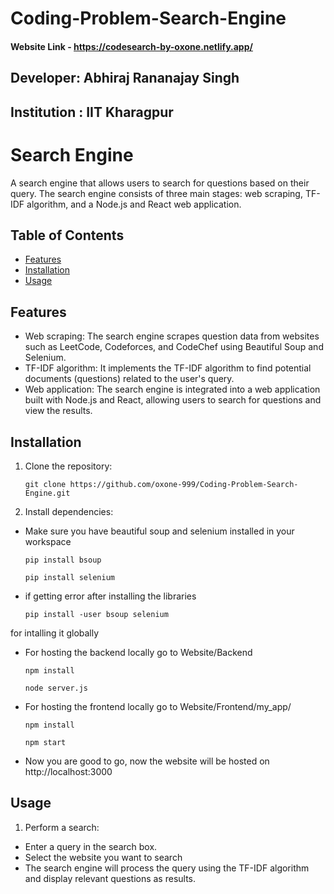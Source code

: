 # Coding-Problem-Search-Engine

#### Website Link - https://codesearch-by-oxone.netlify.app/

## Developer: Abhiraj Rananajay Singh
## Institution : IIT Kharagpur

# Search Engine

A search engine that allows users to search for questions based on their query. The search engine consists of three main stages: web scraping, TF-IDF algorithm, and a Node.js and React web application.

## Table of Contents

- [Features](#features)
- [Installation](#installation)
- [Usage](#usage)

## Features

- Web scraping: The search engine scrapes question data from websites such as LeetCode, Codeforces, and CodeChef using Beautiful Soup and Selenium.
- TF-IDF algorithm: It implements the TF-IDF algorithm to find potential documents (questions) related to the user's query.
- Web application: The search engine is integrated into a web application built with Node.js and React, allowing users to search for questions and view the results.

## Installation

1. Clone the repository:

   ```shell
   git clone https://github.com/oxone-999/Coding-Problem-Search-Engine.git

2. Install dependencies:

- Make sure you have beautiful soup and selenium installed in your workspace

  ```shell
  pip install bsoup
  ```
  ```shell
  pip install selenium

- if getting error after installing the libraries

  ```shell
  pip install -user bsoup selenium
  ```
for intalling it globally

- For hosting the backend locally go to Website/Backend

  ```shell
  npm install
  ```

  ```shell
  node server.js
  ```
- For hosting the frontend locally go to Website/Frontend/my_app/

  ```shell
  npm install
  ```
  ```shell
  npm start
  ```
- Now you are good to go, now the website will be hosted on http://localhost:3000

## Usage

1. Perform a search:

- Enter a query in the search box.
-  Select the website you want to search
- The search engine will process the query using the TF-IDF algorithm and display relevant questions as results.

